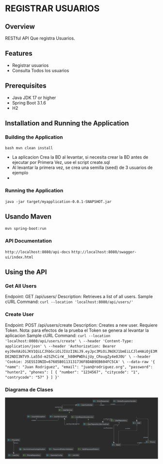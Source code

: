 # REGISTRAR USUARIOS

## Overview
RESTful API Que registra Usuarios.

## Features
- Registrar usuarios
- Consulta Todos los usuarios


## Prerequisites
- Java JDK 17 or higher
- Spring Boot 3.1.6
- H2

## Installation and Running the Application

### Building the Application
`bash mvn clean install`
- La aplicacion Crea la BD al levantar, si necesita crear la BD antes de ejecutar por Primera Vez, use el script create.sql
- Al levantar la primera vez, se crea una semilla (seed) de 3 usuarios de ejemplo
- 
### Running the Application

`java -jar target/myapplication-0.0.1-SNAPSHOT.jar`
## Usando Maven
`mvn spring-boot:run`

### API Documentation
`http://localhost:8080/api-docs`
`http://localhost:8080/swagger-ui/index.html`


## Using the API
### Get All Users
Endpoint: GET /api/users/
Description: Retrieves a list of all users.
Sample cURL Command:
`curl --location 'localhost:8080/api/users/'`

### Create User
Endpoint: POST /api/users/create
Description: Creates a new user. Requiere Token.
Nota:  para efectos de la prueba el Token se genera al levantar la aplicacion
Sample cURL Command:
`curl --location 'localhost:8080/api/users/create' \
--header 'Content-Type: application/json' \
--header 'Authorization: Bearer eyJ0eXAiOiJKV1QiLCJhbGciOiJIUzI1NiJ9.eyJpc3MiOiJNdXJ1bmEiLCJleHAiOjE3MDE2NDI3NTV9.La55d-m2SZhCirW__h80HPWDhijUy_CRougZy4e0J0U' \
--header 'Cookie: JSESSIONID=67605B0113131736F8DAB9EB604FC5CA' \
--data-raw '{
"name": "Juan Rodriguez",
"email": "juan@rodriguez.org",
"password": "hunter2",
"phones": [
{
"number": "1234567",
"citycode": "1",
"contrycode": "57"
}
]
}'`

### Diagrama de Clases
![Diagrama de Clases.png](Diagrama%20de%20Clases.png)